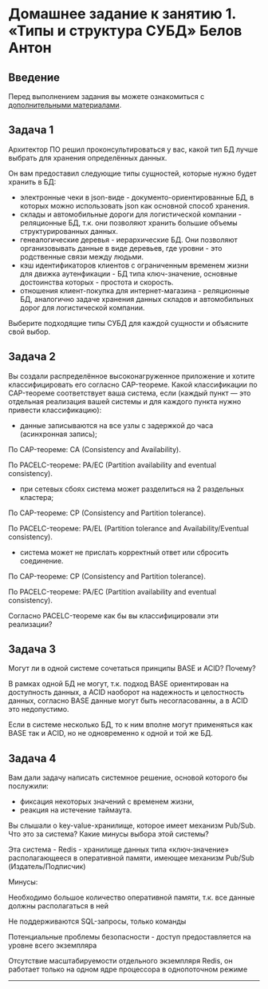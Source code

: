 # Домашнее задание к занятию 1. «Типы и структура СУБД» Белов Антон

## Введение

Перед выполнением задания вы можете ознакомиться с 
[дополнительными материалами](https://github.com/netology-code/virt-homeworks/tree/virt-11/additional).

## Задача 1

Архитектор ПО решил проконсультироваться у вас, какой тип БД 
лучше выбрать для хранения определённых данных.

Он вам предоставил следующие типы сущностей, которые нужно будет хранить в БД:

- электронные чеки в json-виде - документо-ориентированные БД, в которых можно использовать json как основной способ хранения.
- склады и автомобильные дороги для логистической компании - реляционные БД, т.к. они позволяют хранить большие объемы структурированных данных.
- генеалогические деревья - иерархические БД. Они позволяют организовывать данные в виде деревьев, где уровни - это родственные связи между людьми.
- кэш идентификаторов клиентов с ограниченным временем жизни для движка аутенфикации - БД типа ключ-значение, основные достоинства которых - простота и скорость.
- отношения клиент-покупка для интернет-магазина - реляционные БД, аналогично задаче хранения данных складов и автомобильных дорог для логистической компании.

Выберите подходящие типы СУБД для каждой сущности и объясните свой выбор.

## Задача 2

Вы создали распределённое высоконагруженное приложение и хотите классифицировать его согласно 
CAP-теореме. Какой классификации по CAP-теореме соответствует ваша система, если 
(каждый пункт — это отдельная реализация вашей системы и для каждого пункта нужно привести классификацию):

- данные записываются на все узлы с задержкой до часа (асинхронная запись);

По CAP-теореме: CA (Consistency and Availability).

По PACELC-теореме: PA/EC (Partition availability and eventual consistency).

- при сетевых сбоях система может разделиться на 2 раздельных кластера;

По CAP-теореме: CP (Consistency and Partition tolerance).

По PACELC-теореме: PA/EL (Partition tolerance and Availability/Eventual consistency).

- система может не прислать корректный ответ или сбросить соединение.

По CAP-теореме: CP (Consistency and Partition tolerance).

По PACELC-теореме: PA/EC (Partition availability and eventual consistency).

Согласно PACELC-теореме как бы вы классифицировали эти реализации?

## Задача 3

Могут ли в одной системе сочетаться принципы BASE и ACID? Почему?

В рамках одной БД не могут, т.к. подход BASE ориентирован на доступность данных, а ACID наоборот на надежность и целостность данных, согласно BASE данные могут быть несогласованны, а в ACID это недопустимо.

Если в системе несколько БД, то к ним вполне могут применяться как BASE так и ACID, но не одновременно к одной и той же БД.

## Задача 4

Вам дали задачу написать системное решение, основой которого бы послужили:

- фиксация некоторых значений с временем жизни,
- реакция на истечение таймаута.

Вы слышали о key-value-хранилище, которое имеет механизм Pub/Sub. 
Что это за система? Какие минусы выбора этой системы?

Эта система - Redis - хранилище данных типа «ключ‑значение» располагающееся в оперативной памяти, имеющее механизм Pub/Sub (Издатель/Подписчик)

Минусы:

Необходимо большое количество оперативной памяти, т.к. все данные должны располагаться в ней

Не поддерживаются SQL-запросы, только команды

Потенциальные проблемы безопасности - доступ предоставляется на уровне всего экземпляра

Отсутствие масштабируемости отдельного экземпляря Redis, он работает только на одном ядре процессора в однопоточном режиме

---
